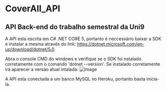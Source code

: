 # CoverAll_API
## API Back-end do trabalho semestral da Uni9

A API esta escrita em C# .NET CORE 5, portanto é neccessário baixar a SDK e instalar a mesma através do link: https://dotnet.microsoft.com/en-us/download/dotnet/5.0.

Abra o console CMD do windows e verifique se o SDK foi nstalado corretamente com o comando 'dotnet --version'. 
Se instalado corretamente irá aparecer a versão atual intalada:
![image](https://user-images.githubusercontent.com/39097961/169160132-dc067278-bb2b-4aed-9e98-7a3953bf82b1.png)

A API esta conectada a um banco MySQL no Heroku, portanto basta inicia-la.
